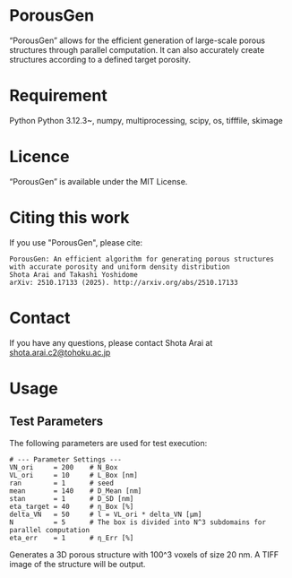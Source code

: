 # PorousGen
“PorousGen” allows for the efficient generation of large-scale porous structures through parallel computation. It can also accurately create structures according to a defined target porosity.

# Requirement
Python Python 3.12.3~, numpy, multiprocessing, scipy, os, tifffile, skimage  

# Licence
“PorousGen” is available under the MIT License.

# Citing this work
If you use "PorousGen", please cite:
```
PorousGen: An efficient algorithm for generating porous structures with accurate porosity and uniform density distribution
Shota Arai and Takashi Yoshidome
arXiv: 2510.17133 (2025). http://arxiv.org/abs/2510.17133
```
# Contact
If you have any questions, please contact Shota Arai at<br>
shota.arai.c2@tohoku.ac.jp

# Usage

## Test Parameters

The following parameters are used for test execution:

```text
# --- Parameter Settings ---
VN_ori     = 200    # N_Box
VL_ori     = 10     # L_Box [nm]
ran        = 1      # seed
mean       = 140    # D_Mean [nm]
stan       = 1      # D_SD [nm]
eta_target = 40     # η_Box [%]
delta_VN   = 50     # l = VL_ori * delta_VN [μm]
N          = 5      # The box is divided into N^3 subdomains for parallel computation
eta_err    = 1      # η_Err [%]
```

Generates a 3D porous structure with 100^3 voxels of size 20 nm.
A TIFF image of the structure will be output.
